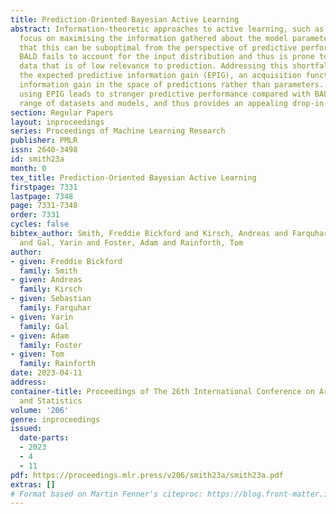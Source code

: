 ```yaml
---
title: Prediction-Oriented Bayesian Active Learning
abstract: Information-theoretic approaches to active learning, such as BALD, typically
  focus on maximising the information gathered about the model parameters. We highlight
  that this can be suboptimal from the perspective of predictive performance. In particular,
  BALD fails to account for the input distribution and thus is prone to prioritise
  data that is of low relevance to prediction. Addressing this shortfall, we propose
  the expected predictive information gain (EPIG), an acquisition function that measures
  information gain in the space of predictions rather than parameters. We find that
  using EPIG leads to stronger predictive performance compared with BALD across a
  range of datasets and models, and thus provides an appealing drop-in replacement.
section: Regular Papers
layout: inproceedings
series: Proceedings of Machine Learning Research
publisher: PMLR
issn: 2640-3498
id: smith23a
month: 0
tex_title: Prediction-Oriented Bayesian Active Learning
firstpage: 7331
lastpage: 7348
page: 7331-7348
order: 7331
cycles: false
bibtex_author: Smith, Freddie Bickford and Kirsch, Andreas and Farquhar, Sebastian
  and Gal, Yarin and Foster, Adam and Rainforth, Tom
author:
- given: Freddie Bickford
  family: Smith
- given: Andreas
  family: Kirsch
- given: Sebastian
  family: Farquhar
- given: Yarin
  family: Gal
- given: Adam
  family: Foster
- given: Tom
  family: Rainforth
date: 2023-04-11
address:
container-title: Proceedings of The 26th International Conference on Artificial Intelligence
  and Statistics
volume: '206'
genre: inproceedings
issued:
  date-parts:
  - 2023
  - 4
  - 11
pdf: https://proceedings.mlr.press/v206/smith23a/smith23a.pdf
extras: []
# Format based on Martin Fenner's citeproc: https://blog.front-matter.io/posts/citeproc-yaml-for-bibliographies/
---
```

